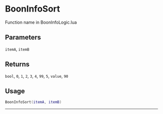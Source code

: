 # BoonInfoSort
Function name in BoonInfoLogic.lua
## Parameters
`itemA`, `itemB`
## Returns
`bool`, `0`, `1`, `2`, `3`, `4`, `99`, `5`, `value`, `90`
## Usage
```lua
BoonInfoSort(itemA, itemB)
```
---
